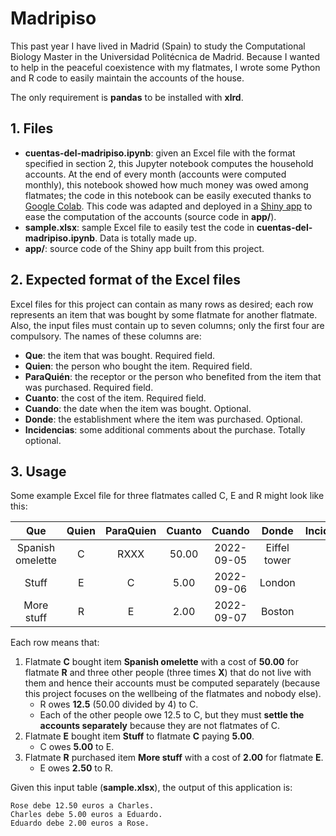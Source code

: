 # Madripiso
This past year I have lived in Madrid (Spain) to study the Computational Biology Master in the Universidad Politécnica de Madrid. Because I wanted to help in the peaceful coexistence with my flatmates, I wrote some Python and R code to easily maintain the accounts of the house.

The only requirement is **pandas** to be installed with **xlrd**.

## 1. Files

- **cuentas-del-madripiso.ipynb**: given an Excel file with the format specified in section 2, this Jupyter notebook computes the household accounts. At the end of every month (accounts were computed monthly), this notebook showed how much money was owed among flatmates; the code in this notebook can be easily executed thanks to [Google Colab](https://colab.research.google.com/github/edu9as/madripiso/blob/master/cuentas-del-madripiso.ipynb). This code was adapted and deployed in a [Shiny app](https://edu9as.shinyapps.io/madripiso/) to ease the computation of the accounts (source code in **app/**).
- **sample.xlsx**: sample Excel file to easily test the code in **cuentas-del-madripiso.ipynb**. Data is totally made up.
- **app/**: source code of the Shiny app built from this project.

## 2. Expected format of the Excel files
Excel files for this project can contain as many rows as desired; each row represents an item that was bought by some flatmate for another flatmate. Also, the input files must contain up to seven columns; only the first four are compulsory. The names of these columns are:
- **Que**: the item that was bought. Required field.
- **Quien**: the person who bought the item. Required field.
- **ParaQuién**: the receptor or the person who benefited from the item that was purchased. Required field.
- **Cuanto**: the cost of the item. Required field.
- **Cuando**: the date when the item was bought. Optional.
- **Donde**: the establishment where the item was purchased. Optional.
- **Incidencias**: some additional comments about the purchase. Totally optional.

## 3. Usage

Some example Excel file for three flatmates called C, E and R might look like this:

| Que | Quien | ParaQuien | Cuanto | Cuando | Donde | Incidencias |
| :-: | :-: | :-: | :-: | :-: | :-: | :-: |
| Spanish omelette | C | RXXX | 50.00 | 2022-09-05 | Eiffel tower | - |
| Stuff | E | C | 5.00 | 2022-09-06 | London | - |
| More stuff | R | E | 2.00 | 2022-09-07 | Boston | - |

Each row means that: 
1. Flatmate **C** bought item **Spanish omelette** with a cost of **50.00** for flatmate **R** and three other people (three times **X**) that do not live with them and hence their accounts must be computed separately (because this project focuses on the wellbeing of the flatmates and nobody else). 
    - R owes **12.5** (50.00 divided by 4) to C.
    - Each of the other people owe 12.5 to C, but they must **settle the accounts separately** because they are not flatmates of C.
2. Flatmate **E** bought item **Stuff** to flatmate **C** paying **5.00**.
    - C owes **5.00** to E.
3. Flatmate **R** purchased item **More stuff** with a cost of **2.00** for flatmate **E**.
    - E owes **2.50** to R.

Given this input table (**sample.xlsx**), the output of this application is:

```
Rose debe 12.50 euros a Charles.
Charles debe 5.00 euros a Eduardo.
Eduardo debe 2.00 euros a Rose.
```

